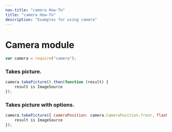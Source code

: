```yaml
---
nav-title: "camera How-To"
title: "camera How-To"
description: "Examples for using camera"
---
```

# Camera module
``` JavaScript
var camera = require("camera");
```
### Takes picture.
``` JavaScript
camera.takePicture().then(function (result) {
    result is ImageSource
});
```
### Takes picture with options.
``` JavaScript
camera.takePicture({ cameraPosition: camera.CameraPosition.front, flashMode: camera.FlashMode.off }).then(function (result) {
    result is ImageSource
});
```
